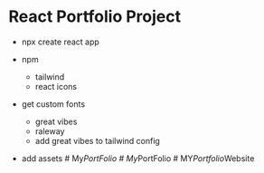 # React Portfolio Project

- npx create react app

- npm
  - tailwind
  - react icons
- get custom fonts

  - great vibes
  - raleway
  - add great vibes to tailwind config

- add assets
#   M y _ P o r t F o l i o  
 #   M y _ P o r t F o l i o  
 #   M Y _ P o r t f o l i o _ W e b s i t e  
 